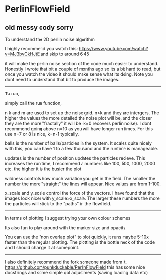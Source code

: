 # PerlinFlowField

old messy cody sorry
--------------------------------------------
To understand the 2D perlin noise algorithm 

I highly recommend you watch this:
https://www.youtube.com/watch?v=MJ3bvCkHJtE and skip to around 6:45

it will make the perlin noise section of the code much easier to understand.
Honestly I wrote that bit a couple of months ago so its a bit hard to read,
but once you watch the video it should make sense what its doing. Note you 
dont need to understand that bit to produce the images.

---------------------------------------------


To run,

simply call the run function,

n k and m are used to set up the noise grid. n>k and they are intergers.
The higher the values the more detailed the noise plot will be, and the
closer they are the more "fractally" it will be (k=0 recovers perlin noise).
I dont recommend going above n=10 as you will have longer run times.
For this use n=7 or 8 is nice, k=n-1 typically.

balls is the number of balls/particles in the system. It scales quite nicely
with this, you can have 1 to a few thousand and the runtime is manageable. 

updates is the number of position updates the particles recieve. This increases
the run time, I recommend a numbers like 100, 500, 1000, 2000 etc. 
the higher it is the busier the plot

wildness controls how much variation you get in the field. The smaller 
the number the more "straight" the lines will appear. Nice values are from
1-100.

x_scale and y_scale control the force of the vectors. I have found that
the images look nicer with y_scale>x_scale. The larger these numbers the more
the particles will stick to the "paths" in the flowfield.

-------------------------------------------

In terms of plotting I suggest trying your own colour schemes

Its also fun to play around with the marker size and opacity

You can use the "non overlap plot" to plot quickly, it runs maybe 5-10x faster than the regular plotting.
The plotting is the bottle neck of the code and I should change it at somepoint.

-----------
I also definitely recommend the fork someone made from it.
https://github.com/punkduckable/PerlinFlowField
this has some nice docstrings and some simple qol adjustments (saving loading data etc)
 
